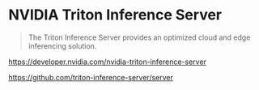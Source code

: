 # NVIDIA Triton Inference Server

> The Triton Inference Server provides an optimized cloud and edge
> inferencing solution.

<https://developer.nvidia.com/nvidia-triton-inference-server>

<https://github.com/triton-inference-server/server>
